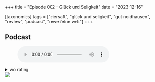 +++
title = "Episode 002 - Glück und Seligkeit"
date = "2023-12-16"

[taxonomies]
tags = ["eiersaft", "glück und seligkeit", "gut nordhausen", "review", "podcast", "rewe feine welt"]
+++

## Podcast

<figure>
<audio controls src="/audio/podcasts/episode-002.ogg" type="audio/ogg">
</audio>
</figure>

<details>
<summary>wo rating</summary>

#### Björn

<img src="/img/egg.png" class="egg-rating-item" />
<img src="/img/egg.png" class="egg-rating-item" />
<img src="/img/egg.png" class="egg-rating-item" />
<img src="/img/egg.png" class="egg-rating-item" />
<img src="/img/egg.png" class="egg-rating-item" />
<img src="/img/empty-egg.png" class="egg-rating-item" />
<img src="/img/empty-egg.png" class="egg-rating-item" />
<img src="/img/empty-egg.png" class="egg-rating-item" />
<img src="/img/empty-egg.png" class="egg-rating-item" />
<img src="/img/empty-egg.png" class="egg-rating-item" />

#### Torben

<img src="/img/egg.png" class="egg-rating-item" />
<img src="/img/egg.png" class="egg-rating-item" />
<img src="/img/egg.png" class="egg-rating-item" />
<img src="/img/egg.png" class="egg-rating-item" />
<img src="/img/egg.png" class="egg-rating-item" />
<img src="/img/empty-egg.png" class="egg-rating-item" />
<img src="/img/empty-egg.png" class="egg-rating-item" />
<img src="/img/empty-egg.png" class="egg-rating-item" />
<img src="/img/empty-egg.png" class="egg-rating-item" />
<img src="/img/empty-egg.png" class="egg-rating-item" />
</details>

<img src="/img/glueck-und-seligkeit.png" />
